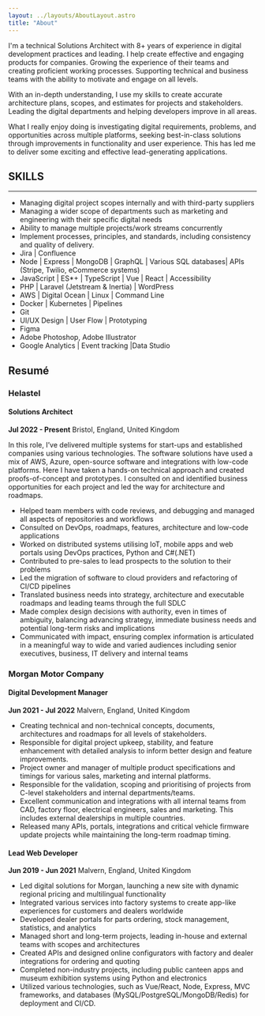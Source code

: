 ```yaml
---
layout: ../layouts/AboutLayout.astro
title: "About"
---
```


I'm a technical Solutions Architect with 8+ years of experience in digital development practices and leading. I help create effective and engaging products for companies. Growing the experience of their teams and creating proficient working processes. Supporting technical and business teams with the ability to motivate and engage on all levels.

With an in-depth understanding, I use my skills to create accurate architecture plans, scopes, and estimates for projects and stakeholders. Leading the digital departments and helping developers improve in all areas.

What I really enjoy doing is investigating digital requirements, problems, and opportunities across multiple platforms, seeking best-in-class solutions through improvements in functionality and user experience. This has led me to deliver some exciting and effective lead-generating applications.

## SKILLS
---
- Managing digital project scopes internally and with third-party suppliers
- Managing a wider scope of departments such as marketing and engineering with their specific digital needs
- Ability to manage multiple projects/work streams concurrently 
- Implement processes, principles, and standards, including consistency and quality of delivery.
- Jira | Confluence
- Node | Express | MongoDB | GraphQL | Various SQL databases| APIs (Stripe, Twilio, eCommerce systems)
- JavaScript | ES*+ | TypeScript | Vue | React | Accessibility 
- PHP | Laravel (Jetstream & Inertia) | WordPress
- AWS | Digital Ocean | Linux | Command Line
- Docker | Kubernetes | Pipelines
- Git 
- UI/UX Design | User Flow | Prototyping
- Figma
- Adobe Photoshop, Adobe Illustrator
- Google Analytics | Event tracking |Data Studio

## Resumé
### Helastel
#### Solutions Architect
**Jul 2022 - Present**
Bristol, England, United Kingdom

In this role, I’ve delivered multiple systems for start-ups and established companies using various technologies. The software solutions have used a mix of AWS, Azure, open-source software and integrations with low-code platforms. Here I have taken a hands-on technical approach and created proofs-of-concept and prototypes. I consulted on and identified business opportunities for each project and led the way for architecture and roadmaps.

- Helped team members with code reviews, and debugging and managed all aspects of repositories and 
 workflows
- Consulted on DevOps, roadmaps, features, architecture and low-code applications
- Worked on distributed systems utilising IoT, mobile apps and web portals using DevOps practices, 
 Python and C#(.NET)
- Contributed to pre-sales to lead prospects to the solution to their problems
- Led the migration of software to cloud providers and refactoring of CI/CD pipelines
- Translated business needs into strategy, architecture and executable roadmaps and leading teams 
 through the full SDLC
- Made complex design decisions with authority, even in times of ambiguity, balancing advancing 
 strategy, immediate business needs and potential long-term risks and implications
- Communicated with impact, ensuring complex information is articulated in a meaningful way to wide 
 and varied audiences including senior executives, business, IT delivery and internal teams

### Morgan Motor Company
#### Digital Development Manager
**Jun 2021 - Jul 2022**
Malvern, England, United Kingdom

- Creating technical and non-technical concepts, documents, architectures and roadmaps for all levels of stakeholders.
- Responsible for digital project upkeep, stability, and feature enhancement with detailed analysis to inform better design and feature improvements.
- Project owner and manager of multiple product specifications and timings for various sales, marketing and internal platforms.
- Responsible for the validation, scoping and prioritising of projects from C-level stakeholders and internal departments/teams. 
- Excellent communication and integrations with all internal teams from CAD, factory floor, electrical engineers, sales and marketing. This includes external dealerships in multiple countries.
- Released many APIs, portals, integrations and critical vehicle firmware update projects while maintaining the long-term roadmap timing.
#### Lead Web Developer
**Jun 2019 - Jun 2021**
Malvern, England, United Kingdom

- Led digital solutions for Morgan, launching a new site with dynamic regional pricing and multilingual functionality
- Integrated various services into factory systems to create app-like experiences for customers and dealers worldwide
- Developed dealer portals for parts ordering, stock management, statistics, and analytics
- Managed short and long-term projects, leading in-house and external teams with scopes and architectures
- Created APIs and designed online configurators with factory and dealer integrations for ordering and quoting
- Completed non-industry projects, including public canteen apps and museum exhibition systems using Python and electronics
- Utilized various technologies, such as Vue/React, Node, Express, MVC frameworks, and databases (MySQL/PostgreSQL/MongoDB/Redis) for deployment and CI/CD.